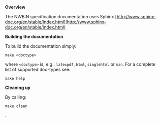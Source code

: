 **Overview**

The NWB:N specification documentation uses Sphinx [http://www.sphinx-doc.org/en/stable/index.html](http://www.sphinx-doc.org/en/stable/index.html)

**Building the documentation**

To build the documentation simply:

```make <doctype>```

where ```<doctype>``` is, e.g., ```latexpdf```, ```html```, ```singlehtml``` or ```man```. For a complete list of supported doc-types see:

```make help```

**Cleaning up**

By calling:

```make clean```



.
